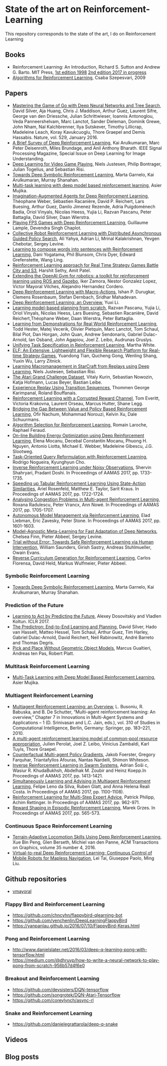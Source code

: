 # State of the art on Reinforcement-Learning

This repository corresponds to the state of the art, I do on Reinforcement Learning

## Books

* Reinforcement Learning: An Introduction, Richard S. Sutton and Andrew G. Barto. MIT Press, [1st edition 1998](http://incompleteideas.net/sutton/book/the-book-1st.html) [2nd edition 2017 in progress](http://incompleteideas.net/sutton/book/the-book-2nd.html)
* [Algorithms for Reinforcement Learning](http://www.ualberta.ca/%7Eszepesva/papers/RLAlgsInMDPs.pdf), Csaba Szepesvari, 2009

## Papers

* [Mastering the Game of Go with Deep Neural Networks and Tree Search](https://storage.googleapis.com/deepmind-media/alphago/AlphaGoNaturePaper.pdf), David Silver, Aja Huang, Chris J. Maddison, Arthur Guez, Laurent Sifre, George van den Driessche, Julian Schrittwieser, Ioannis Antonoglou, Veda Panneershelvam, Marc Lanctot, Sander Dieleman, Dominik Grewe, John Nham, Nal Kalchbrenner, Ilya Sutskever, Timothy Lillicrap, Madeleine Leach, Koray Kavukcuoglu, Thore Graepel and Demis Hassabis. Nature, vol. 529, January 2016.
* [A Brief Survey of Deep Reinforcement Learning](https://arxiv.org/abs/1708.05866), Kai Arulkumaran, Marc Peter Deisenroth, Miles Brundage, and Anil Anthony Bharath. IEEE Signal Processing Magazine, Special Issue on Deep Learning for Image Understanding.
* [Deep Learning for Video Game Playing](https://arxiv.org/abs/1708.07902), Niels Justesen, Philip Bontrager, Julian Togelius, and Sebastian Risi.
* [Towards Deep Symbolic Reinforcement Learning](https://arxiv.org/abs/1609.05518), Marta Garnelo, Kai Arulkumaran, Murray Shanahan.
* [Multi-task learning with deep model based reinforcement learning](https://arxiv.org/abs/1611.01457), Asier Mujika.
* [Imagination-Augmented Agents for Deep Reinforcement Learning](https://arxiv.org/abs/1707.06203), Théophane Weber, Sébastien Racanière, David P. Reichert, Lars Buesing, Arthur Guez, Danilo Jimenez Rezende, Adria Puigdomènech Badia, Oriol Vinyals, Nicolas Heess, Yujia Li, Razvan Pascanu, Peter Battaglia, David Silver, Daan Wierstra.
* [Playing FPS Games with Deep Reinforcement Learning](https://arxiv.org/abs/1609.0552), Guillaume Lample, Devendra Singh Chaplot.
* [Collective Robot Reinforcement Learning with Distributed Asynchronous Guided Policy Search](https://arxiv.org/abs/1610.00673), Ali Yahya, Adrian Li, Mrinal Kalakrishnan, Yevgen Chebotar, Sergey Levine.
* [Learning to compose words into sentences with Reinforcement Learning](https://arxiv.org/abs/1611.09100), Dani Yogatama, Phil Blunsom, Chris Dyer, Edward Grefenstette, Wang Ling.
* [Reinforcement Learning approach for Real Time Strategy Games Battle City and S3](https://arxiv.org/abs/1602.04936), Harshit Sethy, Amit Patel.
* [Extending the OpenAI Gym for robotics: a toolkit for reinforcement learning using ROS and Gazebo](https://arxiv.org/abs/1608.05742), Iker Zamora, Nestor Gonzalez Lopez, Victor Mayoral Vilches, Alejandro Hernandez Cordero.
* [Deep Reinforcement Learning with Macro-Actions](https://arxiv.org/abs/1606.04615), Ishan P. Durugkar, Clemens Rosenbaum, Stefan Dernbach, Sridhar Mahadevan.
* [Deep Reinforcement Learning: an Overview](https://arxiv.org/abs/1701.07274), Yuxi Li.
* [Learning model-based planning from scratch](https://arxiv.org/abs/1707.06170), Razvan Pascanu, Yujia Li, Oriol Vinyals, Nicolas Heess, Lars Buesing, Sebastien Racanière, David Reichert,Théophane Weber, Daan Wierstra, Peter Battaglia.
* [Learning from Demonstrations for Real World Reinforcement Learning](https://arxiv.org/abs/1704.03732), Todd Hester, Matej Vecerik, Olivier Pietquin, Marc Lanctot, Tom Schaul, Bilal Piot, Dan Horgan, John Quan, Andrew Sendonaris, Gabriel Dulac-Arnold, Ian Osband, John Agapiou, Joel Z. Leibo, Audrunas Gruslys.
* [Unifying Task Specification in Reinforcement Learning](https://arxiv.org/abs/1609.01995), Martha White.
* [ELF: An Extensive, Lightweight and Flexible Research Platform for Real-time Strategy Games](https://arxiv.org/abs/1707.01067), Yuandong Tian, Qucheng Gong, Wenling Shang, Yuxin Wu, Larry Zitnick.
* [Learning Macromanagement in StarCraft from Replays using Deep Learning](https://arxiv.org/abs/1707.03743), Niels Justesen, Sebastian Risi.
* [The Atari Grand Challenge Dataset](https://arxiv.org/abs/1705.10998), Vitaly Kurin, Sebastian Nowozin, Katja Hofmann, Lucas Beyer, Bastian Leibe.
* [Experience Replay Using Transition Sequences](https://arxiv.org/abs/1705.10834), Thommen George Karimpanal, Roland Bouffanais.
* [Reinforcement Learning with a Corrupted Reward Channel](https://arxiv.org/abs/1705.08417), Tom Everitt, Victoria Krakovna, Laurent Orseau, Marcus Hutter, Shane Legg.
* [Bridging the Gap Between Value and Policy Based Reinforcement Learning](https://arxiv.org/abs/1702.08892), Ofir Nachum, Mohammad Norouzi, Kelvin Xu, Dale Schuurmans.
* [Algorithm Selection for Reinforcement Learning](https://arxiv.org/abs/1701.08810), Romain Laroche, Raphael Feraud.
* [On-line Building Energy Optimization using Deep Reinforcement Learning](https://arxiv.org/abs/1707.05878), Elena Mocanu, Decebal Constantin Mocanu, Phuong H. Nguyen, Antonio Liotta, Michael E. Webber, Madeleine Gibescu, J.G. Slootweg.
* [Task-Oriented Query Reformulation with Reinforcement Learning](https://arxiv.org/abs/1704.04572), Rodrigo Nogueira, Kyunghyun Cho.
* [Inverse Reinforcement Learning under Noisy Observations](http://www.ifaamas.org/Proceedings/aamas2017/pdfs/p1733.pdf), Shervin Shahryari, Pradant Doshi. In Proceedings of AAMAS 2017, pp. 1733-1735.
* [Speeding up Tabular Reinforcement Learning Using State-Action Similarities](http://www.ifaamas.org/Proceedings/aamas2017/pdfs/p1722.pdf), Ariel Rosenfeld, Matthew E. Taylor, Sarit Kraus. In Proceedings of AAMAS 2017, pp. 1722-1724.
* [Analysing Congestion Problems in Multi-agent Reinforcement Learning](http://www.ifaamas.org/Proceedings/aamas2017/pdfs/p1705.pdf), Roxana Radulescu, Peter Vrancx, Ann Nowé. In Proceedings of AAMAS 2017, pp. 1705-1707.
* [Autonomous Model Management via Reinforcement Learning](http://www.ifaamas.org/Proceedings/aamas2017/pdfs/p1601.pdf), Elad Liebman, Eric Zavesky, Peter Stone. In Proceedings of AAMAS 2017, pp. 1601-1603.
* [Model-Agnostic Meta-Learning for Fast Adaptation of Deep Networks](https://arxiv.org/abs/1703.03400), Chelsea Finn, Pieter Abbeel, Sergey Levine.
* [Trial without Error: Towards Safe Reinforcement Learning via Human Intervention](https://arxiv.org/abs/1707.05173), William Saunders, Girish Sastry, Andreas Stuhlmueller, Owain Evans.
* [Reverse Curriculum Generation for Reinforcement Learning](https://arxiv.org/abs/1707.05300), Carlos Florensa, David Held, Markus Wulfmeier, Pieter Abbeel.



### Symbolic Reinforcement Learning

* [Towards Deep Symbolic Reinforcement Learning](https://arxiv.org/abs/1609.05518), Marta Garnelo, Kai Arulkumaran, Murray Shanahan.

### Prediction of the Future

* [Learning to Act by Predicting the Future](https://openreview.net/forum?id=rJLS7qKel), Alexey Dosovitskiy and Vladlen Koltun. ICLR 2017.
* [The Predictron: End-to-End Learning and Planning](https://arxiv.org/abs/1612.08810), David Silver, Hado van Hasselt, Matteo Hessel, Tom Schaul, Arthur Guez, Tim Harley, Gabriel Dulac-Arnold, David Reichert, Neil Rabinowitz, André Barreto and Thomas Degris.
* [Pick and Place Without Geometric Object Models](https://arxiv.org/abs/1707.05615), Marcus Gualtieri, Andreas ten Pas, Robert Platt.

### Multitask Reinforcement Learning

* [Multi-Task Learning with Deep Model Based Reinforcement Learning](https://arxiv.org/abs/1611.01457), Asier Mujika.

### Multiagent Reinforcement Learning

* [Multiagent Reinforcement Learning: an Overview](https://pdfs.semanticscholar.org/d96d/a4ac9f78924871c3c4d0dece0b84884fe483.pdf), L. Busoniu, R. Babuska, and B. De Schutter, “Multi-agent reinforcement learning: An overview,” Chapter 7 in Innovations in Multi-Agent Systems and Applications – 1 (D. Srinivasan and L.C. Jain, eds.), vol. 310 of Studies in Computational Intelligence, Berlin, Germany: Springer, pp. 183–221, 2010. 
* [A multi-agent reinforcement learning model of common-pool resource appropriation](https://arxiv.org/abs/1707.06600), Julien Perolat, Joel Z. Leibo, Vinicius Zambaldi, Karl Tuyls, Thore Graepel.
* [Counterfactual Multi-agent Policy Gradients](https://arxiv.org/abs/1705.08926), Jakob Foerster, Gregory Farquhar, Triantafyllos Afouras, Nantas Nardelli, Shimon Whiteson.
* [Inverse Reinforcement Learning in Swarm Systems](http://www.ifaamas.org/Proceedings/aamas2017/pdfs/p1413.pdf), Adrian Šoši c, Wasiur R. KhudaBukhsh, Abdelhak M. Zoubir and Heinz Koepp.In Proceedings of AAMAS 2017, pp. 1413-1421.
* [Simultaneously Learning and Advising in Multiagent Reinforcement Learning](http://www.ifaamas.org/Proceedings/aamas2017/pdfs/p1100.pdf), Felipe Leno da Silva, Ruben Glatt, and Anna Helena Reali Costa. In Proceedings of AAMAS 2017, pp. 1100-1108).
* [Reinforcement Learning for Multi-Step Expert Advice](http://www.ifaamas.org/Proceedings/aamas2017/pdfs/p962.pdf), Patrick Philipp, Achim Rettinger. In Proceedings of AAMAS 2017, pp. 962-971.
* [Reward Shaping in Episodic Reinforcement Learning](http://www.ifaamas.org/Proceedings/aamas2017/pdfs/p565.pdf), Marek Grzes. In Proceedings of AAMAS 2017, pp. 565-573.


### Continuous Space Reinforcement Learning

* [Terrain-Adaptive Locomotion Skills Using Deep Reinforcement Learning](https://www.cs.ubc.ca/~van/papers/2016-TOG-deepRL/index.html), Xue Bin Peng, Glen Berseth, Michiel van den Panne, ACM Transactions on Graphics, volume 35 number 4, 2016.
* [Virtual-to-real Deep Reinforcement Learning: Continuous Control of Mobile Robots for Mapless Navigation](https://arxiv.org/abs/1703.00420), Lei Tai, Giuseppe Paolo, Ming Liu.

## Github repositories

* [vmayoral](https://github.com/vmayoral/basic_reinforcement_learning)

### Flappy Bird and Reinforcement Learning

* https://github.com/chncyhn/flappybird-qlearning-bot
* https://github.com/yenchenlin/DeepLearningFlappyBird
* https://yanpanlau.github.io/2016/07/10/FlappyBird-Keras.html

### Pong and Reinforcement Learning

* http://www.danielslater.net/2016/03/deep-q-learning-pong-with-tensorflow.html
* https://medium.com/@dhruvp/how-to-write-a-neural-network-to-play-pong-from-scratch-956b57d4f6e0

### Breakout and Reinforcement Learning

* https://github.com/devsisters/DQN-tensorflow
* https://github.com/songrotek/DQN-Atari-Tensorflow
* https://github.com/coreylynch/async-rl

### Snake and Reinforcement Learning

* https://github.com/danielegrattarola/deep-q-snake


## Videos

## Blog posts



